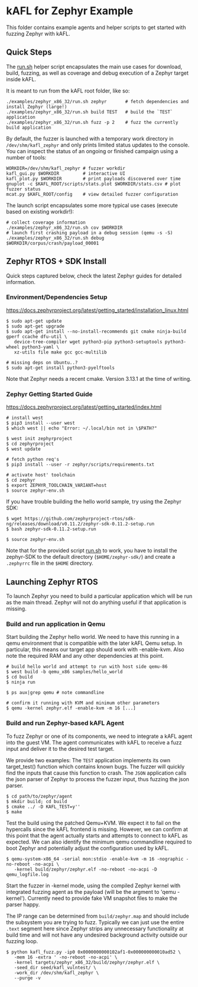 # kAFL for Zephyr Example

This folder contains example agents and helper scripts to get started with
fuzzing Zephyr with kAFL.

## Quick Steps

The [run.sh](run.sh) helper script encapsulates the main use cases for download, build,
fuzzing, as well as coverage and debug execution of a Zephyr target inside kAFL.

It is meant to run from the kAFL root folder, like so:

```
./examples/zephyr_x86_32/run.sh zephyr       # fetch dependencies and install Zephyr (large!)
./examples/zephyr_x86_32/run.sh build TEST   # build the `TEST` application
./examples/zephyr_x86_32/run.sh fuzz -p 2    # fuzz the currently build application
```

By default, the fuzzer is launched with a temporary work directory in `/dev/shm/kafl_zephyr`
and only prints limited status updates to the console. You can inspect the status of an
ongoing or finished campaign using a number of tools:

```
WORKDIR=/dev/shm/kafl_zephyr # fuzzer workdir
kafl_gui.py $WORKDIR         # interactive UI
kafl_plot.py $WORKDIR        # print payloads discovered over time
gnuplot -c $KAFL_ROOT/scripts/stats.plot $WORKDIR/stats.csv # plot fuzzer status
mcat.py $KAFL_ROOT/config    # view detailed fuzzer configuration
```

The launch script encapsulates some more typical use cases (execute based on existing workdir!):

```
# collect coverage information
./examples/zephyr_x86_32/run.sh cov $WORKDIR
# launch first crashing payload in a debug session (qemu -s -S)
./examples/zephyr_x86_32/run.sh debug $WORKDIR/corpus/crash/payload_00001
```

## Zephyr RTOS + SDK Install

Quick steps captured below, check the latest Zephyr guides for detailed
information.

### Environment/Dependencies Setup

https://docs.zephyrproject.org/latest/getting_started/installation_linux.html

```
$ sudo apt-get update
$ sudo apt-get upgrade
$ sudo apt-get install --no-install-recommends git cmake ninja-build gperf ccache dfu-util \
   device-tree-compiler wget python3-pip python3-setuptools python3-wheel python3-yaml \
   xz-utils file make gcc gcc-multilib

# missing deps on Ubuntu..?
$ sudo apt-get install python3-pyelftools
```

Note that Zephyr needs a recent cmake. Version 3.13.1 at the time of writing.

### Zephyr Getting Started Guide

https://docs.zephyrproject.org/latest/getting_started/index.html

```
# install west
$ pip3 install --user west
$ which west || echo "Error: ~/.local/bin not in \$PATH?"

$ west init zephyrproject
$ cd zephyrproject
$ west update

# fetch python req's
$ pip3 install --user -r zephyr/scripts/requirements.txt

# activate host' toolchain
$ cd zephyr
$ export ZEPHYR_TOOLCHAIN_VARIANT=host
$ source zephyr-env.sh
```

If you have trouble building the hello world sample, try using the Zephyr SDK:

```
$ wget https://github.com/zephyrproject-rtos/sdk-ng/releases/download/v0.11.2/zephyr-sdk-0.11.2-setup.run
$ bash zephyr-sdk-0.11.2-setup.run

$ source zephyr-env.sh
```

Note that for the provided script [run.sh](run.sh)
to work, you have to install the zephyr-SDK to the default directory (`$HOME/zephyr-sdk/`)
and create a `.zephyrrc` file in the `$HOME` directory.

## Launching Zephyr RTOS

To launch Zephyr you need to build a particular application which will be run as
the main thread. Zephyr will not do anything useful if that application is
missing.

### Build and run application in Qemu

Start building the Zephyr hello world. We need to have this running in a qemu
environment that is compatible with the later kAFL Qemu setup. In particular,
this means our target app should work with -enable-kvm. Also note the required
RAM and any other dependencies at this point.

```
# build hello world and attempt to run with host side qemu-86
$ west build -b qemu_x86 samples/hello_world
$ cd build
$ ninja run

$ ps aux|grep qemu # note commandline

# confirm it running with KVM and minimum other parameters
$ qemu -kernel zephyr.elf -enable-kvm -m 16 [...]
```

### Build and run Zephyr-based kAFL Agent

To fuzz Zephyr or one of its components, we need to integrate a kAFL agent into
the guest VM. The agent communicates with kAFL to receive a fuzz input and
deliver it to the desired test target.

We provide two examples: The `TEST` application implements its own target_test()
function which contains known bugs. The fuzzer will quickly find the inputs that
cause this function to crash. The `JSON` application calls the json parser of
Zephyr to process the fuzzer input, thus fuzzing the json parser.

```
$ cd path/to/zephyr/agent
$ mkdir build; cd build
$ cmake ../ -D KAFL_TEST=y''
$ make
```

Test the build using the patched Qemu+KVM. We expect it to fail on the
hypercalls since the kAFL frontend is missing. However, we can confirm at this
point that the agent actually starts and attempts to connect to kAFL as
expected. We can also identify the minimum qemu commandline required to boot
Zephyr and potentially adjust the configuration used by kAFL.

```
$ qemu-system-x86_64 -serial mon:stdio -enable-kvm -m 16 -nographic -no-reboot -no-acpi \
   -kernel build/zephyr/zephyr.elf -no-reboot -no-acpi -D qemu_logfile.log
```

Start the fuzzer in -kernel mode, using the compiled Zephyr kernel with
integrated fuzzing agent as the payload (will be the argment to 'qemu -kernel').
Currently need to provide fake VM snapshot files to make the parser happy.

The IP range can be determined from `build/zephyr.map` and should include the subsystem
you are trying to fuzz. Typically we can just use the entire `.text` segment here
since Zephyr strips any unnecessary functionality at build time and will not
have any undesired background activity outside our fuzzing loop.

```
$ python kafl_fuzz.py -ip0 0x0000000000102af1-0x000000000010ad52 \
   -mem 16 -extra ' -no-reboot -no-acpi' \
   -kernel targets/zephyr_x86_32/build/zephyr/zephyr.elf \
   -seed_dir seed/kafl_vulntest/ \
   -work_dir /dev/shm/kafl_zephyr \
   --purge -v
```
